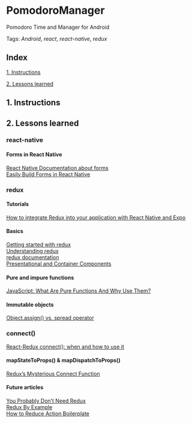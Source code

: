 # PomodoroManager
Pomodoro Time and Manager for Android

Tags: *Android*, *react*, *react-native*, *redux*


## Index

[1. Instructions](#1-instructions/) 

[2. Lessons learned](#2-lessons-learned)



## 1. Instructions



## 2. Lessons learned
### react-native
#### Forms in React Native
[React Native Documentation about forms](https://react-native-training.github.io/react-native-elements/docs/0.19.0/forms.html)  
[Easily Build Forms in React Native](https://medium.com/react-native-development/easily-build-forms-in-react-native-9006fcd2a73b)  
### redux
#### Tutorials
[How to integrate Redux into your application with React Native and Expo](https://medium.freecodecamp.org/how-to-integrate-redux-into-your-application-with-react-native-and-expo-ec37c9ca6033)  
#### Basics
[Getting started with redux](https://egghead.io/courses/getting-started-with-redux)  
[Understanding redux](http://www.youhavetolearncomputers.com/blog/2015/9/15/a-conceptual-overview-of-redux-or-how-i-fell-in-love-with-a-javascript-state-container)  
[redux documentation](https://redux.js.org/)  
[Presentational and Container Components](https://medium.com/@dan_abramov/smart-and-dumb-components-7ca2f9a7c7d0)  

#### Pure and impure functions
[JavaScript: What Are Pure Functions And Why Use Them?](https://medium.com/@jamesjefferyuk/javascript-what-are-pure-functions-4d4d5392d49c)  

#### Immutable objects
[Object.assign() vs. spread operator](https://medium.com/@corinnemariekelly/object-assign-vs-spread-operator-577c889dbadc) 

### connect()
[React-Redux connect(): when and how to use it](https://blog.logrocket.com/react-redux-connect-when-and-how-to-use-it-f2a1edab2013)  

#### mapStateToProps() & mapDispatchToProps()
[Redux’s Mysterious Connect Function](https://medium.com/mofed/reduxs-mysterious-connect-function-526efe1122e4)  

#### Future articles
[You Probably Don’t Need Redux](https://medium.com/@blairanderson/you-probably-dont-need-redux-1b404204a07f)  
[Redux By Example](https://medium.com/front-end-hacking/redux-by-example-part-1-4afca1b7bd58)  
[How to Reduce Action Boilerplate](https://blog.angularindepth.com/how-to-reduce-action-boilerplate-90dc3d389e2b)  